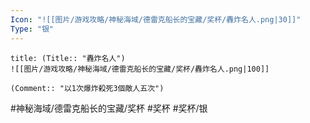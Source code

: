 ```yaml
---
Icon: "![[图片/游戏攻略/神秘海域/德雷克船长的宝藏/奖杯/轟炸名人.png|30]]"
Type: "银"
---
```

```ad-common-silver-trophy
title: (Title:: "轟炸名人")
![[图片/游戏攻略/神秘海域/德雷克船长的宝藏/奖杯/轟炸名人.png|100]]

(Comment:: "以1次爆炸殺死3個敵人五次")
```

#神秘海域/德雷克船长的宝藏/奖杯 #奖杯 #奖杯/银
